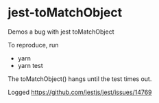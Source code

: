 # jest-toMatchObject
Demos a bug with jest toMatchObject


To reproduce, run
* yarn
* yarn test

The toMatchObject() hangs until the test times out.

Logged https://github.com/jestjs/jest/issues/14769
